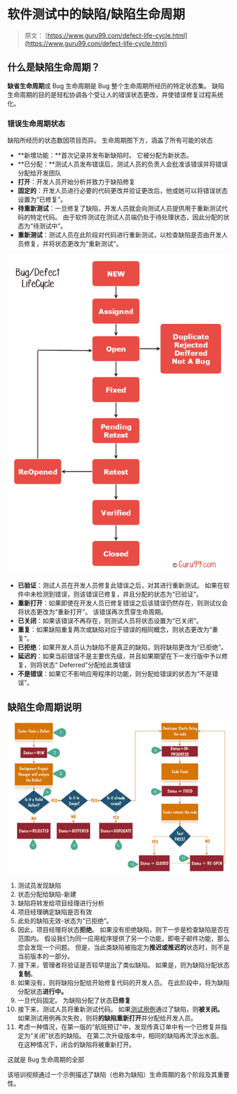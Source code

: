 # 软件测试中的缺陷/缺陷生命周期

> 原文： [https://www.guru99.com/defect-life-cycle.html](https://www.guru99.com/defect-life-cycle.html)

## 什么是缺陷生命周期？

**缺省生命周期**或 Bug 生命周期是 Bug 整个生命周期所经历的特定状态集。 缺陷生命周期的目的是轻松协调各个受让人的错误状态更改，并使错误修复过程系统化。

### 错误生命周期状态

缺陷所经历的状态数因项目而异。 生命周期图下方，涵盖了所有可能的状态

*   **新增功能：**首次记录并发布新缺陷时。 它被分配为新状态。
*   **已分配：**测试人员发布错误后，测试人员的负责人会批准该错误并将错误分配给开发团队
*   **打开**：开发人员开始分析并致力于缺陷修复
*   **固定的**：开发人员进行必要的代码更改并验证更改后，他或她可以将错误状态设置为“已修复”。
*   **待重新测试**：一旦修复了缺陷，开发人员就会向测试人员提供用于重新测试代码的特定代码。 由于软件测试在测试人员端仍处于待处理状态，因此分配的状态为“待测试中”。
*   **重新测试**：测试人员在此阶段对代码进行重新测试，以检查缺陷是否由开发人员修复，并将状态更改为“重新测试”。

![Defect Life Cycle](img/e5d804e49119546376ecfc9337b2482f.png)

*   **已验证**：测试人员在开发人员修复此错误之后，对其进行重新测试。 如果在软件中未检测到错误，则该错误已修复，并且分配的状态为“已验证”。
*   **重新打开**：如果即使在开发人员已修复错误之后该错误仍然存​​在，则测试仪会将状态更改为“重新打开”。 该错误再次贯穿生命周期。
*   **已关闭**：如果该错误不再存在，则测试人员将状态设置为“已关闭”。
*   **重复**：如果缺陷重复两次或缺陷对应于错误的相同概念，则状态更改为“重复”。
*   **已拒绝**：如果开发人员认为缺陷不是真正的缺陷，则将缺陷更改为“已拒绝”。
*   **延迟的**：如果当前错误不是主要优先级，并且如果期望在下一发行版中予以修复，则将状态“ Deferred”分配给此类错误
*   **不是错误**：如果它不影响应用程序的功能，则分配给错误的状态为“不是错误”。

## 缺陷生命周期说明

![Defect Life Cycle or Bug Life Cycle -  Stuff You Must Know!](img/ef6d5f374ee471260fdb4e2ce78d6128.png)

1.  测试员发现缺陷
2.  状态分配给缺陷-新建
3.  缺陷将转发给项目经理进行分析
4.  项目经理确定缺陷是否有效
5.  此处的缺陷无效-状态为“已拒绝”。
6.  因此，项目经理将状态**拒绝**。 如果没有拒绝缺陷，则下一步是检查缺陷是否在范围内。 假设我们为同一应用程序提供了另一个功能，即电子邮件功能，那么您会发现一个问题。 但是，当此类缺陷被指定为**推迟或推迟的**状态时，则不是当前版本的一部分。
7.  接下来，管理者将验证是否较早提出了类似缺陷。 如果是，则为缺陷分配状态**复制**。
8.  如果没有，则将缺陷分配给开始修复代码的开发人员。 在此阶段中，将为缺陷分配状态**进行中。**
9.  一旦代码固定。 为缺陷分配了状态**已修复**
10.  接下来，测试人员将重新测试代码。 如果[测试用例](/test-case.html)通过了缺陷，则**被关闭。** 如果测试用例再次失败，则将**的缺陷重新打开**并分配给开发人员。
11.  考虑一种情况，在第一版的“航班预订”中，发现传真订单中有一个已修复并指定为“关闭”状态的缺陷。 在第二次升级版本中，相同的缺陷再次浮出水面。 在这种情况下，闭合的缺陷将被重新打开。

这就是 Bug 生命周期的全部

该培训视频通过一个示例描述了缺陷（也称为缺陷）生命周期的各个阶段及其重要性。